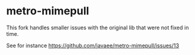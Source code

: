 # metro-mimepull

This fork handles smaller issues with the original lib that were not fixed in time.

See for instance
https://github.com/javaee/metro-mimepull/issues/13
